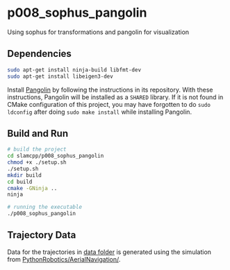 # p008_sophus_pangolin

Using sophus for transformations and pangolin for visualization

## Dependencies

```bash
sudo apt-get install ninja-build libfmt-dev
sudo apt-get install libeigen3-dev
```

Install [Pangolin](https://github.com/stevenlovegrove/Pangolin) by following the instructions in its repository.
With these instructions, Pangolin will be installed as a ```SHARED``` library. If it is not found in CMake configuration of this project, you may have forgotten to do ```sudo ldconfig``` after doing ``sudo make install`` while installing Pangolin.


## Build and Run

```bash
# build the project
cd slamcpp/p008_sophus_pangolin
chmod +x ./setup.sh
./setup.sh
mkdir build
cd build
cmake -GNinja ..
ninja

# running the executable
./p008_sophus_pangolin

```


## Trajectory Data

Data for the trajectories in [data folder](./data) is generated using the simulation from [PythonRobotics/AerialNavigation/](https://github.com/AtsushiSakai/PythonRobotics/tree/master/AerialNavigation/drone_3d_trajectory_following).
